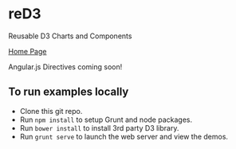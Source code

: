 reD3
====

Reusable D3 Charts and Components

[Home Page](http://bugzu.github.io/reD3)

Angular.js Directives coming soon!

## To run examples locally

- Clone this git repo.
- Run `npm install` to setup Grunt and node packages.
- Run `bower install` to install 3rd party D3 library.
- Run `grunt serve` to launch the web server and view the demos.
